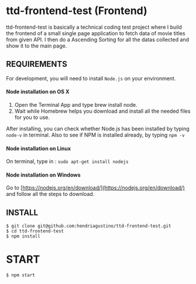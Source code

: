 # ttd-frontend-test (Frontend)

ttd-frontend-test is basically a technical coding test project where I build the frontend of a small single page application to fetch data of movie titles from given API. I then do a Ascending Sorting for all the datas collected and show it to the main page.


## REQUIREMENTS

For development, you will need to install `Node.js` on your environment.

#### Node installation on OS X

1. Open the Terminal App and type brew install node.
2. Wait while Homebrew helps you download and install all the needed files for you to use.

After installing, you can check whether Node.js has been installed by typing `node-v` in terminal. Also to see if NPM is installed already, by typing `npm -v`

#### Node installation on Linux

On terminal, type in : 
`sudo apt-get install nodejs`

#### Node installation on Windows 

Go to [https://nodejs.org/en/download/](https://nodejs.org/en/download/) and follow all the steps to download.

## INSTALL

`$ git clone git@github.com:hendriagustino/ttd-frontend-test.git` <br>
`$ cd ttd-frontend-test` <br>
`$ npm install`

# START 

`$ npm start`
